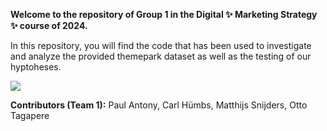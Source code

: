 **Welcome to the repository of Group 1 in the Digital ✨ Marketing Strategy ✨ course of 2024.**

In this repository, you will find the code that has been used to investigate and analyze the provided themepark dataset as well as the testing of our hyptoheses.

![](https://i.pinimg.com/originals/6a/c1/fa/6ac1faaa1fa28a7a185f3dfda353b5d5.gif)

**Contributors (Team 1):**
Paul Antony,
Carl Hümbs,
Matthijs Snijders,
Otto Tagapere
